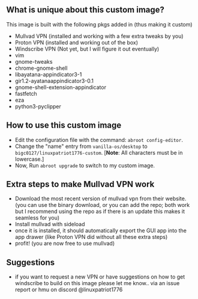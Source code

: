 ## What is unique about this custom image?

This image is built with the following pkgs added in (thus making it custom)

- Mullvad VPN (installed and working with a few extra tweaks by you)
- Proton VPN (installed and working out of the box)
- Windscribe VPN (Not yet, but I will figure it out eventually)
- vim
- gnome-tweaks
- chrome-gnome-shell
- libayatana-appindicator3-1
- gir1.2-ayatanaappindicator3-0.1
- gnome-shell-extension-appindicator
- fastfetch
- eza
- python3-pyclipper


## How to use this custom image

- Edit the configuration file with the command: `abroot config-editor`.
- Change the "name" entry from `vanilla-os/desktop` to `bigc0127/linuxpatriot1776-custom`.  [**Note**: All characters must be in lowercase.]
- Now, Run `abroot upgrade` to switch to my custom image.

## Extra steps to make Mullvad VPN work

- Download the most recent version of mullvad vpn from their website. (you can use the binary download, or you can add the repo; both work but I recommend using the repo as if there is an update this makes it seamless for you)
- Install mullvad with sideload
- once it is installed, it should automatically export the GUI app into the app drawer (like Proton VPN did without all these extra steps)
- profit! (you are now free to use mullvad)

## Suggestions
- if you want to request a new VPN or have suggestions on how to get windscribe to build on this image please let me know.. via an issue report or hmu on discord @linuxpatriot1776
